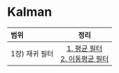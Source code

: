 # Kalman

|범위|정리|
|:-----|:---:|
|1장) 재귀 필터|[1. 평균 필터](https://velog.io/@bbirong/1%EC%9E%A5-%EC%9E%AC%EA%B7%80-%ED%95%84%ED%84%B0-1.-%ED%8F%89%EA%B7%A0-%ED%95%84%ED%84%B0) <br> [2. 이동평균 필터](https://velog.io/@bbirong/1%EC%9E%A5-%EC%9E%AC%EA%B7%80-%ED%95%84%ED%84%B0-2.-%EC%9D%B4%EB%8F%99%ED%8F%89%EA%B7%A0-%ED%95%84%ED%84%B0)|
